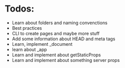 # Todos:
- Learn about folders and naming convenctions
- Best practices
- CLI to create pages and maybe more stuff
- Add some information about HEAD and meta tags
- Learn, implement _document
- learn about _app
- Learn and implement about getStaticProps
- Learn and implement about something server props
